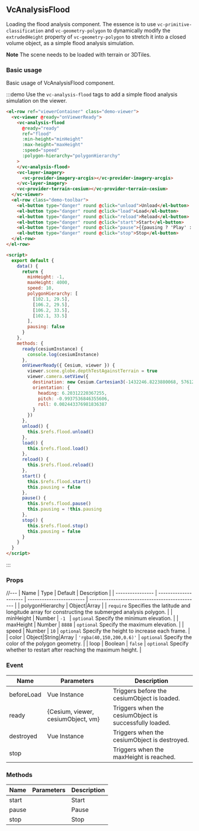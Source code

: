 <!--
 * @Author: zouyaoji@https://github.com/zouyaoji
 * @Date: 2021-12-31 12:16:42
 * @LastEditTime: 2021-12-31 15:10:56
 * @LastEditors: zouyaoji
 * @Description:
 * @FilePath: \vue-cesium@next\website\docs\en-US\analyses\vc-analysis-flood.md
-->

## VcAnalysisFlood

Loading the flood analysis component. The essence is to use `vc-primitive-classification` and `vc-geometry-polygon` to dynamically modify the `extrudedHeight` property of `vc-geometry-polygon` to stretch it into a closed volume object, as a simple flood analysis simulation.

**Note** The scene needs to be loaded with terrain or 3DTiles.

### Basic usage

Basic usage of VcAnalysisFlood component.

:::demo Use the `vc-analysis-flood` tags to add a simple flood analysis simulation on the viewer.

```html
<el-row ref="viewerContainer" class="demo-viewer">
  <vc-viewer @ready="onViewerReady">
    <vc-analysis-flood
      @ready="ready"
      ref="flood"
      :min-height="minHeight"
      :max-height="maxHeight"
      :speed="speed"
      :polygon-hierarchy="polygonHierarchy"
    >
    </vc-analysis-flood>
    <vc-layer-imagery>
      <vc-provider-imagery-arcgis></vc-provider-imagery-arcgis>
    </vc-layer-imagery>
    <vc-provider-terrain-cesium></vc-provider-terrain-cesium>
  </vc-viewer>
  <el-row class="demo-toolbar">
    <el-button type="danger" round @click="unload">Unload</el-button>
    <el-button type="danger" round @click="load">Load</el-button>
    <el-button type="danger" round @click="reload">Reload</el-button>
    <el-button type="danger" round @click="start">Start</el-button>
    <el-button type="danger" round @click="pause">{{pausing ? 'Play' : 'Pause'}}</el-button>
    <el-button type="danger" round @click="stop">Stop</el-button>
  </el-row>
</el-row>

<script>
  export default {
    data() {
      return {
        minHeight: -1,
        maxHeight: 4000,
        speed: 10,
        polygonHierarchy: [
          [102.1, 29.5],
          [106.2, 29.5],
          [106.2, 33.5],
          [102.1, 33.5]
        ],
        pausing: false
      }
    },
    methods: {
      ready(cesiumInstance) {
        console.log(cesiumInstance)
      },
      onViewerReady({ Cesium, viewer }) {
        viewer.scene.globe.depthTestAgainstTerrain = true
        viewer.camera.setView({
          destination: new Cesium.Cartesian3(-1432246.8223880068, 5761224.588247942, 3297281.1889481535),
          orientation: {
            heading: 6.20312220367255,
            pitch: -0.9937536846355606,
            roll: 0.002443376981836387
          }
        })
      },
      unload() {
        this.$refs.flood.unload()
      },
      load() {
        this.$refs.flood.load()
      },
      reload() {
        this.$refs.flood.reload()
      },
      start() {
        this.$refs.flood.start()
        this.pausing = false
      },
      pause() {
        this.$refs.flood.pause()
        this.pausing = !this.pausing
      },
      stop() {
        this.$refs.flood.stop()
        this.pausing = false
      }
    }
  }
</script>
```

:::

### Props

//---
| Name | Type | Default | Description |
| ---------------- | --------------------- | ------------------------ | ---------------------------------------------- |
| polygonHierarchy | Object\|Array | | `require` Specifies the latitude and longitude array for constructing the submerged analysis polygon. |
| minHeight | Number | `-1 ` | `optional` Specify the minimum elevation. |
| maxHeight | Number | `8888` | `optional` Specify the maximum elevation. |
| speed | Number | `10` | `optional` Specify the height to increase each frame. |
| color | Object\|String\|Array | `'rgba(40,150,200,0.6)'` | `optional` Specify the color of the polygon geometry. |
| loop | Boolean | `false` | `optional` Specify whether to restart after reaching the maximum height. |

### Event

| Name       | Parameters                         | Description                                            |
| ---------- | ---------------------------------- | ------------------------------------------------------ |
| beforeLoad | Vue Instance                       | Triggers before the cesiumObject is loaded.            |
| ready      | {Cesium, viewer, cesiumObject, vm} | Triggers when the cesiumObject is successfully loaded. |
| destroyed  | Vue Instance                       | Triggers when the cesiumObject is destroyed.           |
| stop       |                                    | Triggers when the maxHeight is reached.                |

### Methods

| Name  | Parameters | Description |
| ----- | ---------- | ----------- |
| start |            | Start       |
| pause |            | Pause       |
| stop  |            | Stop        |

